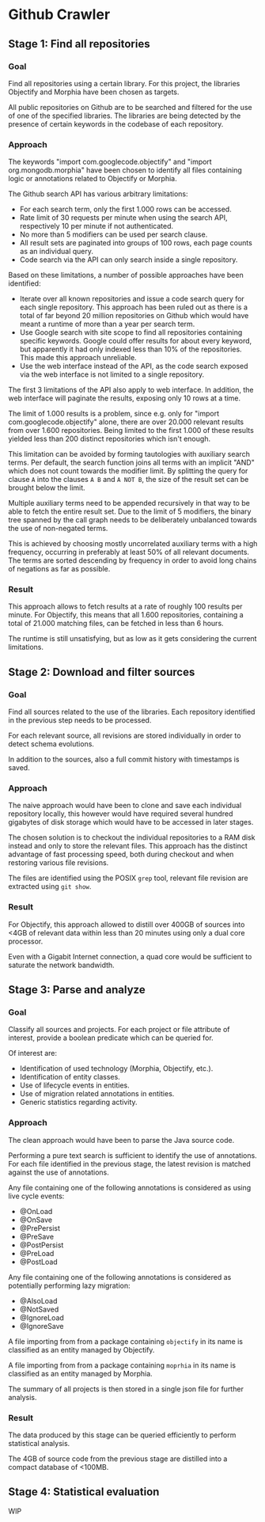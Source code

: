 Github Crawler
=============

Stage 1: Find all repositories
------------------------------
### Goal
Find all repositories using a certain library.
For this project, the libraries Objectify and Morphia have been chosen as targets.

All public repositories on Github are to be searched and filtered for the use of one of the specified libraries.
The libraries are being detected by the presence of certain keywords in the codebase of each repository.

### Approach
The keywords "import com.googlecode.objectify" and "import org.mongodb.morphia" have been chosen to identify all files
containing logic or annotations related to Objectify or Morphia.

The Github search API has various arbitrary limitations:
*   For each search term, only the first 1.000 rows can be accessed.
*   Rate limit of 30 requests per minute when using the search API, respectively 10 per minute if not authenticated.
*   No more than 5 modifiers can be used per search clause.
*   All result sets are paginated into groups of 100 rows, each page counts as an individual query.
*   Code search via the API can only search inside a single repository.

Based on these limitations, a number of possible approaches have been identified:
*   Iterate over all known repositories and issue a code search query for each single repository.
    This approach has been ruled out as there is a total of far beyond 20 million repositories on Github which would have
    meant a runtime of more than a year per search term.
*   Use Google search with site scope to find all repositories containing specific keywords.
    Google could offer results for about every keyword, but apparently it had only indexed less than 10% of the repositories.
    This made this approach unreliable.
*   Use the web interface instead of the API, as the code search exposed via the web interface is not limited to a single repository.

The first 3 limitations of the API also apply to web interface.
In addition, the web interface will paginate the results, exposing only 10 rows at a time.

The limit of 1.000 results is a problem, since e.g. only for  "import com.googlecode.objectify" alone, there are over 20.000 relevant results from over 1.600 repositories.
Being limited to the first 1.000 of these results yielded less than 200 distinct repositories which isn't enough.

This limitation can be avoided by forming tautologies with auxiliary search terms.
Per default, the search function joins all terms with an implicit "AND" which does not count towards the modifier limit.
By splitting the query for clause `A` into the clauses `A B` and `A NOT B`, the size of the result set can be brought below the limit.

Multiple auxiliary terms need to be appended recursively in that way to be able to fetch the entire result set.
Due to the limit of 5 modifiers, the binary tree spanned by the call graph needs to be deliberately unbalanced towards the use of non-negated terms.

This is achieved by choosing mostly uncorrelated auxiliary terms with a high frequency, occurring in preferably at least 50% of all relevant documents.
The terms are sorted descending by frequency in order to avoid long chains of negations as far as possible.

### Result
This approach allows to fetch results at a rate of roughly 100 results per minute.
For Objectify, this means that all 1.600 repositories, containing a total of 21.000 matching files, can be fetched in less than 6 hours.

The runtime is still unsatisfying, but as low as it gets considering the current limitations.

Stage 2: Download and filter sources
------------------------------------
### Goal
Find all sources related to the use of the libraries.
Each repository identified in the previous step needs to be processed.

For each relevant source, all revisions are stored individually in order to detect schema evolutions.

In addition to the sources, also a full commit history with timestamps is saved.

### Approach
The naive approach would have been to clone and save each individual repository locally, this however would have
required several hundred gigabytes of disk storage which would have to be accessed in later stages.

The chosen solution is to checkout the individual repositories to a RAM disk instead and only to store the relevant files.
This approach has the distinct advantage of fast processing speed, both during checkout and when restoring various file revisions.

The files are identified using the POSIX `grep` tool, relevant file revision are extracted using `git show`.

### Result
For Objectify, this approach allowed to distill over 400GB of sources into <4GB of relevant data within less than 20 minutes using only a dual core processor.

Even with a Gigabit Internet connection, a quad core would be sufficient to saturate the network bandwidth.

Stage 3: Parse and analyze
--------------------------
### Goal
Classify all sources and projects. For each project or file attribute of interest, provide a boolean predicate which can be queried for.


Of interest are:
*   Identification of used technology (Morphia, Objectify, etc.).
*   Identification of entity classes.
*   Use of lifecycle events in entities.
*   Use of migration related annotations in entities.
*   Generic statistics regarding activity.

### Approach
The clean approach would have been to parse the Java source code.

Performing a pure text search is sufficient to identify the use of annotations.
For each file identified in the previous stage, the latest revision is matched against the use of annotations.

Any file containing one of the following annotations is considered as using live cycle events:
-	@OnLoad
-	@OnSave
-	@PrePersist
-	@PreSave
-	@PostPersist
-	@PreLoad
-	@PostLoad

Any file containing one of the following annotations is considered as potentially performing lazy migration:
-	@AlsoLoad
-	@NotSaved
-	@IgnoreLoad
-	@IgnoreSave

A file importing from from a package containing `objectify` in its name is classified as an entity managed by Objectify.

A file importing from from a package containing `moprhia` in its name is classified as an entity managed by Morphia.

The summary of all projects is then stored in a single json file for further analysis.

### Result
The data produced by this stage can be queried efficiently to perform statistical analysis.

The 4GB of source code from the previous stage are distilled into a compact database of <100MB.

Stage 4: Statistical evaluation
-------------------------------

WIP